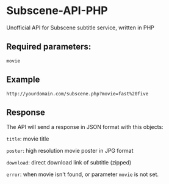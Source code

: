 # Subscene-API-PHP
Unofficial API for Subscene subtitle service, written in PHP

## Required parameters:
`movie`

## Example
`http://yourdomain.com/subscene.php?movie=fast%20five`

## Response
The API will send a response in JSON format with this objects:

`title`: movie title

`poster`: high resolution movie poster in JPG format

`download`: direct download link of subtitle (zipped)

`error`: when movie isn't found, or parameter `movie` is not set.
